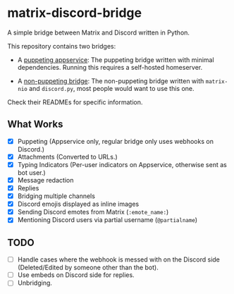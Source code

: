 # matrix-discord-bridge

A simple bridge between Matrix and Discord written in Python.

This repository contains two bridges:

* A [puppeting appservice](appservice): The puppeting bridge written with minimal dependencies. Running this requires a self-hosted homeserver.

* A [non-puppeting bridge](bridge): The non-puppeting bridge written with `matrix-nio` and `discord.py`, most people would want to use this one.

Check their READMEs for specific information.

## What Works

- [x] Puppeting (Appservice only, regular bridge only uses webhooks on Discord.)
- [x] Attachments (Converted to URLs.)
- [x] Typing Indicators (Per-user indicators on Appservice, otherwise sent as bot user.)
- [x] Message redaction
- [x] Replies
- [x] Bridging multiple channels
- [x] Discord emojis displayed as inline images
- [x] Sending Discord emotes from Matrix (`:emote_name:`)
- [x] Mentioning Discord users via partial username (`@partialname`)

## TODO

- [ ] Handle cases where the webhook is messed with on the Discord side (Deleted/Edited by someone other than the bot).
- [ ] Use embeds on Discord side for replies.
- [ ] Unbridging.
